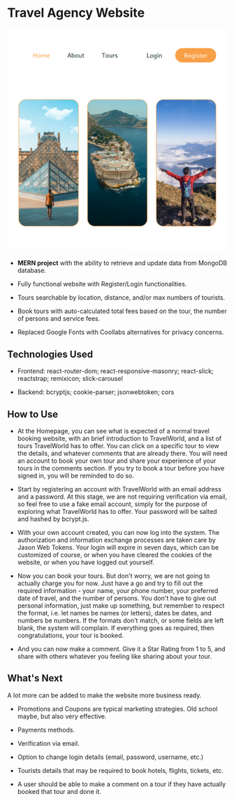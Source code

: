 # Travel Agency Website

![tour](client/src//assets/tour.png)

- **MERN project** with the ability to retrieve and update data from MongoDB database. 

- Fully functional website with Register/Login functionalities. 

- Tours searchable by location, distance, and/or max numbers of tourists.

- Book tours with auto-calculated total fees based on the tour, the number of persons and service fees. 

- Replaced Google Fonts with Coollabs alternatives for privacy concerns. 

## Technologies Used

- Frontend: react-router-dom; react-responsive-masonry; react-slick; reactstrap; remixicon; slick-carousel

- Backend: bcryptjs; cookie-parser; jsonwebtoken; cors

## How to Use

- At the Homepage, you can see what is expected of a normal travel booking website, with an brief introduction to TravelWorld, and a list of tours TravelWorld has to offer. You can click on a specific tour to view the details, and whatever comments that are already there. You will need an account to book your own tour and share your experience of your tours in the comments section. If you try to book a tour before you have signed in, you will be reminded to do so.

- Start by registering an account with TravelWorld with an email address and a password. At this stage, we are not requiring verification via email, so feel free to use a fake email account, simply for the purpose of exploring what TravelWorld has to offer. Your password will be salted and hashed by bcrypt.js.

- With your own account created, you can now log into the system. The authorization and information exchange processes are taken care by Jason Web Tokens. Your login will expire in seven days, which can be customized of course, or when you have cleared the cookies of the website, or when you have logged out yourself. 

- Now you can book your tours. But don't worry, we are not going to actually charge you for now. Just have a go and try to fill out the required information - your name, your phone number, your preferred date of travel, and the number of persons. You don't have to give out personal information, just make up something, but remember to respect the format, i.e. let names be names (or letters), dates be dates, and numbers be numbers. If the formats don't match, or some fields are left blank, the system will complain. If everything goes as required, then congratulations, your tour is booked. 

- And you can now make a comment. Give it a Star Rating from 1 to 5, and share with others whatever you feeling like sharing about your tour.

## What's Next

A lot more can be added to make the website more business ready. 

- Promotions and Coupons are typical marketing strategies. Old school maybe, but also very effective.

- Payments methods.

- Verification via email.

- Option to change login details (email, password, username, etc.)

- Tourists details that may be required to book hotels, flights, tickets, etc.

- A user should be able to make a comment on a tour if they have actually booked that tour and done it. 
